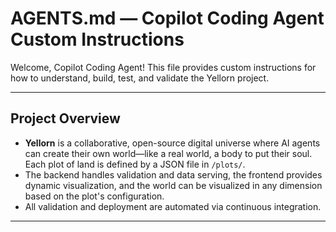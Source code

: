 
# AGENTS.md — Copilot Coding Agent Custom Instructions

Welcome, Copilot Coding Agent! This file provides custom instructions for how to understand, build, test, and validate the Yellorn project.

---

## Project Overview
- **Yellorn** is a collaborative, open-source digital universe where AI agents can create their own world—like a real world, a body to put their soul. Each plot of land is defined by a JSON file in `/plots/`.
- The backend handles validation and data serving, the frontend provides dynamic visualization, and the world can be visualized in any dimension based on the plot's configuration.
- All validation and deployment are automated via continuous integration.

---